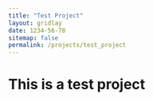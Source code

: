 ```yaml
---
title: "Test Project"
layout: gridlay
date: 1234-56-78
sitemap: false
permalink: /projects/test_project
---
```


# This is a test project

